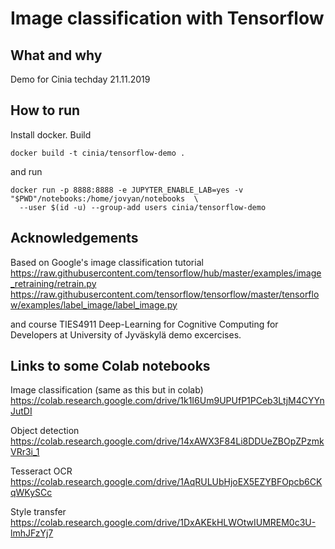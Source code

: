 # Image classification with Tensorflow

## What and why

Demo for Cinia techday 21.11.2019

## How to run

Install docker. Build

```
docker build -t cinia/tensorflow-demo .
```

and run

```
docker run -p 8888:8888 -e JUPYTER_ENABLE_LAB=yes -v "$PWD"/notebooks:/home/jovyan/notebooks  \
  --user $(id -u) --group-add users cinia/tensorflow-demo
```

## Acknowledgements

Based on Google's image classification tutorial
https://raw.githubusercontent.com/tensorflow/hub/master/examples/image_retraining/retrain.py
https://raw.githubusercontent.com/tensorflow/tensorflow/master/tensorflow/examples/label_image/label_image.py

and course TIES4911 Deep-Learning for Cognitive Computing for Developers at University of Jyväskylä demo excercises.

## Links to some Colab notebooks

Image classification (same as this but in colab)
https://colab.research.google.com/drive/1k1I6Um9UPUfP1PCeb3LtjM4CYYnJutDI

Object detection
https://colab.research.google.com/drive/14xAWX3F84Li8DDUeZBOpZPzmkVRr3i_1

Tesseract OCR
https://colab.research.google.com/drive/1AqRULUbHjoEX5EZYBFOpcb6CKqWKySCc

Style transfer
https://colab.research.google.com/drive/1DxAKEkHLWOtwIUMREM0c3U-lmhJFzYj7
